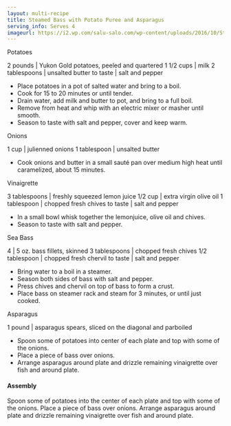 ```yaml
---
layout: multi-recipe
title: Steamed Bass with Potato Puree and Asparagus
serving_info: Serves 4
imageurl: https://i2.wp.com/salu-salo.com/wp-content/uploads/2016/10/Steamed-Sea-Bass-3.jpg?resize=500%2C375&ssl=1
---
```

Potatoes
<!-- split -->

2 pounds | Yukon Gold potatoes, peeled and quartered
1 1/2 cups | milk
2 tablespoons | unsalted butter
to taste | salt and pepper

<!-- split -->
<!-- Steps -->
* Place potatoes in a pot of salted water and bring to a boil.
* Cook for 15 to 20 minutes or until tender.
* Drain water, add milk and butter to pot, and bring to a full boil.
* Remove from heat and whip with an electric mixer or masher until smooth.
* Season to taste with salt and pepper, cover and keep warm.
<!-- recipe split -->
Onions
<!-- split -->

1 cup | julienned onions
1 tablespoon | unsalted butter

<!-- split -->
<!-- Steps -->
* Cook onions and butter in a small sauté pan over medium high heat until caramelized, about 15 minutes.
<!-- recipe split -->
Vinaigrette
<!-- split -->

3 tablespoons | freshly squeezed lemon juice
1/2 cup | extra virgin olive oil
1 tablespoon | chopped fresh chives
to taste | salt and pepper

<!-- split -->
<!-- Steps -->
* In a small bowl whisk together the lemonjuice, olive oil and chives.
* Season to taste with salt and pepper.
<!-- recipe split -->
Sea Bass
<!-- split -->
<!-- Ingredients -->

4 | 5 oz. bass fillets, skinned
3 tablespoons | chopped fresh chives
1/2 tablespoon | chopped fresh chervil
to taste | salt and pepper

<!-- split -->
<!-- Steps -->
* Bring water to a boil in a steamer.
* Season both sides of bass with salt and pepper.
* Press chives and chervil on top of bass to form a crust.
* Place bass on steamer rack and steam for 3 minutes, or until just cooked.
<!-- recipe split -->
Asparagus
<!-- split -->
<!-- Ingredients -->

1 pound | asparagus spears, sliced on the diagonal and parboiled

<!-- split -->
<!-- Steps -->
* Spoon some of potatoes into center of each plate and top with some of the onions.
* Place a piece of bass over onions.
* Arrange asparagus around plate and drizzle remaining vinaigrette over fish and around plate.

<h4>Assembly</h4>
Spoon some of potatoes into the center of each plate and top with some of the onions. Place a piece of bass over onions. Arrange asparagus around plate and drizzle remaining vinaigrette over fish and around plate.
